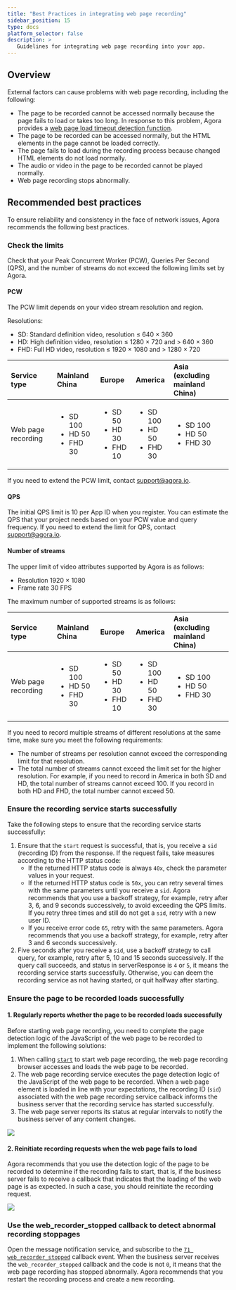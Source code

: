 ```yaml
---
title: "Best Practices in integrating web page recording"
sidebar_position: 15
type: docs
platform_selector: false
description: >
   Guidelines for integrating web page recording into your app.
---
```


## Overview

External factors can cause problems with web page recording, including the following:

- The page to be recorded cannot be accessed normally because the page fails to load or takes too long. In response to this problem, Agora provides a [web page load timeout detection function](../develop/webpage-load-timeout).
- The page to be recorded can be accessed normally, but the HTML elements in the page cannot be loaded correctly.
- The page fails to load during the recording process because changed HTML elements do not load normally.
- The audio or video in the page to be recorded cannot be played normally.
- Web page recording stops abnormally.

## Recommended best practices 

To ensure reliability and consistency in the face of network issues, Agora recommends the following best practices.

### Check the limits

Check that your Peak Concurrent Worker (PCW), Queries Per Second (QPS), and the number of streams do not exceed the following limits set by Agora.

#### PCW

The PCW limit depends on your video stream resolution and region.

Resolutions:

- SD: Standard definition video, resolution ≤ 640 × 360
- HD: High definition video, resolution ≤ 1280 × 720 and > 640 × 360
- FHD: Full HD video, resolution ≤ 1920 × 1080 and > 1280 × 720

| Service type         | Mainland China    | Europe      | America      | Asia (excluding mainland China) |
|:---------------------|:------------------------|:-------------------|:--------------------------------|:------------|
| Web page recording   | <ul><li>SD 100</li> <li>HD 50</li> <li>FHD 30</li></ul> | <ul><li>SD 50</li> <li>HD 30</li> <li>FHD 10</li></ul> | <ul><li>SD 100</li> <li>HD 50</li> <li>FHD 30</li></ul> | <ul><li>SD 100</li> <li>HD 50</li> <li>FHD 30</li></ul> |

If you need to extend the PCW limit, contact support@agora.io.

#### QPS

The initial QPS limit is 10 per App ID when you register. You can estimate the QPS that your project needs based on your PCW value and query frequency. If you need to extend the limit for QPS, contact support@agora.io.

#### Number of streams

The upper limit of video attributes supported by Agora is as follows:

- Resolution 1920 × 1080
- Frame rate 30 FPS

The maximum number of supported streams is as follows:

| Service type       | Mainland China        | Europe               | America               | Asia (excluding mainland China) |
|:-------------------|:----------------------|:---------------------|:----------------------|:--------------------------------|
| Web page recording | <ul><li>SD 100</li> <li>HD 50</li> <li>FHD 30</li></ul> | <ul><li>SD 50</li> <li>HD 30</li> <li>FHD 10</li></ul> | <ul><li>SD 100</li> <li>HD 50</li> <li>FHD 30</li></ul> | <ul><li>SD 100</li> <li>HD 50</li> <li>FHD 30</li></ul>           |

<Admonition type="caution" title="Note">If you need to record multiple streams of different resolutions at the same time, make sure you meet the following requirements:<ul><li>The number of streams per resolution cannot exceed the corresponding limit for that resolution.</li><li>The total number of streams cannot exceed the limit set for the higher resolution. For example, if you need to record in America in both SD and HD, the total number of streams cannot exceed 100. If you record in both HD and FHD, the total number cannot exceed 50.</li></ul></Admonition>

### Ensure the recording service starts successfully

Take the following steps to ensure that the recording service starts successfully:

1. Ensure that the `start` request is successful, that is, you receive a `sid` (recording ID) from the response. If the request fails, take measures according to the HTTP status code:
   - If the returned HTTP status code is always `40x`, check the parameter values in your request.
   - If the returned HTTP status code is `50x`, you can retry several times with the same parameters until you receive a `sid`. Agora recommends that you use a backoff strategy, for example, retry after 3, 6, and 9 seconds successively, to avoid exceeding the QPS limits. If you retry three times and still do not get a `sid`, retry with a new user ID.
   - If you receive error code `65`, retry with the same parameters. Agora recommends that you use a backoff strategy, for example, retry after 3 and 6 seconds successively.
2. Five seconds after you receive a `sid`, use a backoff strategy to call query, for example, retry after 5, 10 and 15 seconds successively. If the query call succeeds, and status in serverResponse is `4` or `5`, it means the recording service starts successfully. Otherwise, you can deem the recording service as not having started, or quit halfway after starting.

### Ensure the page to be recorded loads successfully

#### 1. Regularly reports whether the page to be recorded loads successfully

Before starting web page recording, you need to complete the page detection logic of the JavaScript of the web page to be recorded to implement the following solutions:

1. When calling [`start`](../reference/rest-api/start) to start web page recording, the web page recording browser accesses and loads the web page to be recorded.
2. The web page recording service executes the page detection logic of the JavaScript of the web page to be recorded. When a web page element is loaded in line with your expectations, the recording ID (`sid`) associated with the web page recording service callback informs the business server that the recording service has started successfully.
3. The web page server reports its status at regular intervals to notify the business server of any content changes.

<img src="https://web-cdn.agora.io/docs-files/1634550897083"/>

#### 2. Reinitiate recording requests when the web page fails to load 

Agora recommends that you use the detection logic of the page to be recorded to determine if the recording fails to start, that is, if the business server fails to receive a callback that indicates that the loading of the web page is as expected. In such a case, you should reinitiate the recording request.

<img src="https://web-cdn.agora.io/docs-files/1634550920718" />

### Use the web_recorder_stopped callback to detect abnormal recording stoppages 

Open the message notification service, and subscribe to the [`71 web_recorder_stopped`](../reference/rest-api/rest-api-overview#71-web_recorder_stopped-web_recorder_stopped) callback event. When the business server receives the `web_recorder_stopped` callback and the code is not `0`, it means that the web page recording has stopped abnormally. Agora recommends that you restart the recording process and create a new recording.
